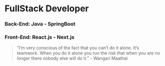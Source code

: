 # FullStack Developer
### Back-End: Java - SpringBoot  
### Front-End: React.js - Next.js

> “I’m very conscious of the fact that you can’t do it alone. It’s teamwork. When you do it alone you run the risk that when you are no longer there nobody else will do it.” - Wangari Maathai
